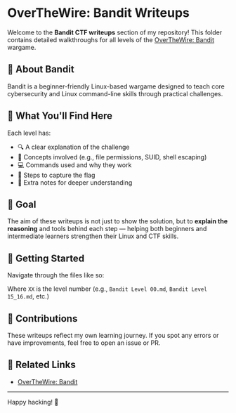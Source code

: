 # OverTheWire: Bandit Writeups

Welcome to the **Bandit CTF writeups** section of my repository! This folder contains detailed walkthroughs for all levels of the [OverTheWire: Bandit](https://overthewire.org/wargames/bandit/) wargame.

## 📘 About Bandit

Bandit is a beginner-friendly Linux-based wargame designed to teach core cybersecurity and Linux command-line skills through practical challenges.

## 📂 What You'll Find Here

Each level has:
- 🔍 A clear explanation of the challenge
- 🧠 Concepts involved (e.g., file permissions, SUID, shell escaping)
- 💻 Commands used and why they work
- 🚩 Steps to capture the flag
- 📝 Extra notes for deeper understanding

## 🎯 Goal

The aim of these writeups is not just to show the solution, but to **explain the reasoning** and tools behind each step — helping both beginners and intermediate learners strengthen their Linux and CTF skills.

## 🚀 Getting Started

Navigate through the files like so:

Where `XX` is the level number (e.g., `Bandit Level 00.md`, `Bandit Level 15_16.md`, etc.)

## 🙌 Contributions

These writeups reflect my own learning journey. If you spot any errors or have improvements, feel free to open an issue or PR.

## 📎 Related Links

- [OverTheWire: Bandit](https://overthewire.org/wargames/bandit/)
---

Happy hacking! 🔐

